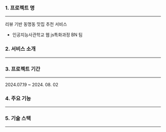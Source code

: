 ### 1. 프로젝트 명
---
리뷰 기반 동명동 맛집 추천 서비스
- 인공지능사관학교 웹 js특화과정 BN 팀
### 2. 서비스 소개
---
### 3. 프로젝트 기간
---
2024.07.19 ~ 2024. 08. 02
### 4. 주요 기능
---
### 5. 기술 스택
---
